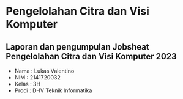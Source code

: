 # Pengelolahan Citra dan Visi Komputer

## Laporan dan pengumpulan Jobsheat Pengelolahan Citra dan Visi Komputer 2023

- Nama      : Lukas Valentino
- NIM       : 2141720032
- Kelas     : 3H
- Prodi     : D-IV Teknik Informatika
